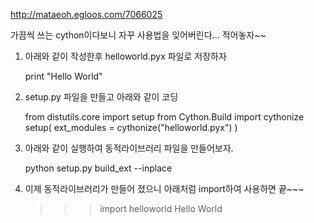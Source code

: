 http://mataeoh.egloos.com/7066025


가끔씩 쓰는 cython이다보니 자꾸 사용법을 잊어버린다... 적어놓자~~

1) 아래와 같이 작성한후 helloworld.pyx 파일로 저장하자

    print "Hello World"


2) setup.py 파일을 만들고 아래와 같이 코딩

    from distutils.core import setup
    from Cython.Build import cythonize
    setup( ext_modules = cythonize("helloworld.pyx") )  


3) 아래와 같이 실행하여 동적라이브러리 파일을 만들어보자.

    python setup.py build_ext --inplace



4) 이제 동적라이브러리가 만들어 졌으니 아래처럼 import하여 사용하면 끝~~~

    >>> import helloworld
    Hello World